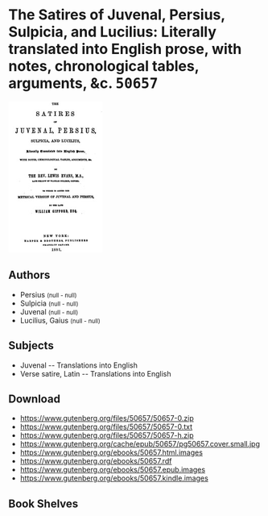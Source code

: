 # The Satires of Juvenal, Persius, Sulpicia, and Lucilius: Literally translated into English prose, with notes, chronological tables, arguments, &c. <kbd>50657</kbd>

![](./cover.medium.jpg "")

## Authors


 - Persius <small>(null - null)</small>
 - Sulpicia <small>(null - null)</small>
 - Juvenal <small>(null - null)</small>
 - Lucilius, Gaius <small>(null - null)</small>

## Subjects


 - Juvenal -- Translations into English
 - Verse satire, Latin -- Translations into English

## Download


 - https://www.gutenberg.org/files/50657/50657-0.zip
 - https://www.gutenberg.org/files/50657/50657-0.txt
 - https://www.gutenberg.org/files/50657/50657-h.zip
 - https://www.gutenberg.org/cache/epub/50657/pg50657.cover.small.jpg
 - https://www.gutenberg.org/ebooks/50657.html.images
 - https://www.gutenberg.org/ebooks/50657.rdf
 - https://www.gutenberg.org/ebooks/50657.epub.images
 - https://www.gutenberg.org/ebooks/50657.kindle.images

## Book Shelves


